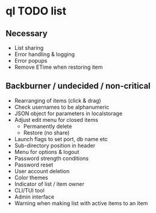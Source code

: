 # ql TODO list

## Necessary
* List sharing
* Error handling & logging
* Error popups
* Remove ETime when restoring item

## Backburner / undecided / non-critical
* Rearranging of items (click & drag)
* Check usernames to be alphanumeric
* JSON object for parameters in localstorage
* Adjust edit menu for closed items
    - Permanently delete
    - Restore
    (no share)
* Launch flags to set port, db name etc
* Sub-directory position in header
* Menu for options & logout
* Password strength conditions
* Password reset
* User account deletion
* Color themes
* Indicator of list / item owner
* CLI/TUI tool
* Admin interface
* Warning when making list with active items to an item
